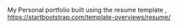My Personal portfolio built using the resume template , https://startbootstrap.com/template-overviews/resume/

